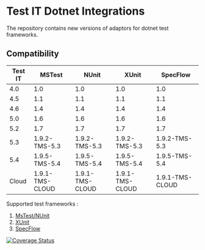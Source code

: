 # Test IT Dotnet Integrations

The repository contains new versions of adaptors for dotnet test frameworks.

## Compatibility

| Test IT | MSTest          | NUnit           | XUnit           | SpecFlow        |
|---------|-----------------|-----------------|-----------------|-----------------|
| 4.0     | 1.0             | 1.0             | 1.0             | 1.0             |
| 4.5     | 1.1             | 1.1             | 1.1             | 1.1             |
| 4.6     | 1.4             | 1.4             | 1.4             | 1.4             |
| 5.0     | 1.6             | 1.6             | 1.6             | 1.6             |
| 5.2     | 1.7             | 1.7             | 1.7             | 1.7             |
| 5.3     | 1.9.2-TMS-5.3   | 1.9.2-TMS-5.3   | 1.9.2-TMS-5.3   | 1.9.2-TMS-5.3   |
| 5.4     | 1.9.5-TMS-5.4   | 1.9.5-TMS-5.4   | 1.9.5-TMS-5.4   | 1.9.5-TMS-5.4   |
| Cloud   | 1.9.1-TMS-CLOUD | 1.9.1-TMS-CLOUD | 1.9.1-TMS-CLOUD | 1.9.1-TMS-CLOUD |


Supported test frameworks :

1. [MsTest/NUnit](https://github.com/testit-tms/adapters-dotnet/tree/main/Tms.Adapter)
2. [XUnit](https://github.com/testit-tms/adapters-dotnet/tree/main/Tms.Adapter.XUnit)
3. [SpecFlow](https://github.com/testit-tms/adapters-dotnet/tree/main/Tms.Adapter.SpecFlowPlugin)

<a href='https://coveralls.io/github/testit-tms/adapters-dotnet?branch=main'>
	<img src='https://coveralls.io/repos/github/testit-tms/adapters-dotnet/badge.svg?branch=main' alt='Coverage Status' />
</a>